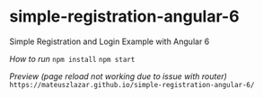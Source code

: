 # simple-registration-angular-6

Simple Registration and Login Example with Angular 6

*How to run*
`npm install`
`npm start`

*Preview (page reload not working due to issue with router)*
`https://mateuszlazar.github.io/simple-registration-angular-6/`

